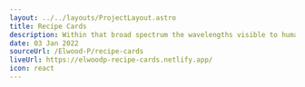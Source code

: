```yaml
---
layout: ../../layouts/ProjectLayout.astro
title: Recipe Cards
description: Within that broad spectrum the wavelengths visible to humans occupy a very narrow band.
date: 03 Jan 2022
sourceUrl: /Elwood-P/recipe-cards
liveUrl: https://elwoodp-recipe-cards.netlify.app/
icon: react
---
```

